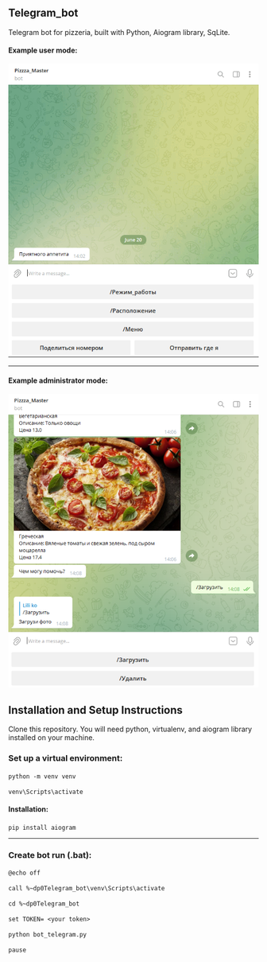 ## Telegram_bot

Telegram bot for pizzeria, built with Python, Aiogram library, SqLite.


#### Example user mode:   
![Image description](https://github.com/Vilay397/Telegram_bot/blob/main/Intro.gif)

________________________________________________________________________________________________________________________________________

#### Example administrator mode:
![Image description](https://github.com/Vilay397/Telegram_bot/blob/main/Intro2.PNG)

## Installation and Setup Instructions

Clone this repository. You will need python, virtualenv, and aiogram library installed on your machine.

### Set up a virtual environment:

`python -m venv venv`

`venv\Scripts\activate`

#### Installation:

`pip install aiogram`
   
________________________________________________________________________________________________________________________________________

### Create bot run (.bat):

`@echo off`

`call %~dp0Telegram_bot\venv\Scripts\activate`

`cd %~dp0Telegram_bot`

`set TOKEN= <your token>`

`python bot_telegram.py`

`pause`


